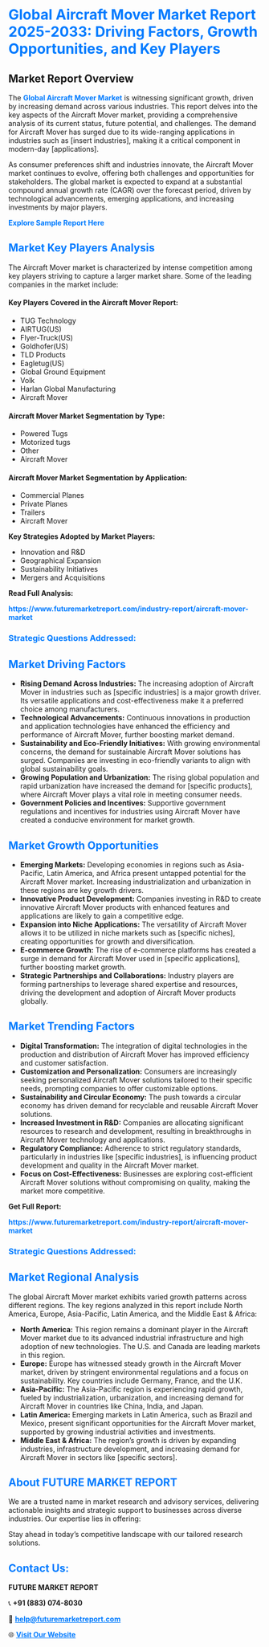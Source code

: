 <h1 style="color: #007BFF;">Global Aircraft Mover Market Report 2025-2033: Driving Factors, Growth Opportunities, and Key Players</h1>

<section id="overview">
<h2>Market Report Overview</h2>
<p>The <a href="https://www.futuremarketreport.com/industry-report/aircraft-mover-market" style="color: #007BFF; text-decoration: none;"><strong>Global Aircraft Mover Market</strong></a> is witnessing significant growth, driven by increasing demand across various industries. This report delves into the key aspects of the Aircraft Mover market, providing a comprehensive analysis of its current status, future potential, and challenges. The demand for Aircraft Mover has surged due to its wide-ranging applications in industries such as [insert industries], making it a critical component in modern-day [applications].</p>
<p>As consumer preferences shift and industries innovate, the Aircraft Mover market continues to evolve, offering both challenges and opportunities for stakeholders. The global market is expected to expand at a substantial compound annual growth rate (CAGR) over the forecast period, driven by technological advancements, emerging applications, and increasing investments by major players.</p>
</section>

<section id="overview">
<p><a href="https://www.futuremarketreport.com/request-sample/reportId=106586" style="color: #007BFF; text-decoration: none;"><strong>Explore Sample Report Here</strong></a></p>
</section>

<section id="key-players">
<h2 style="color: #007BFF;">Market Key Players Analysis</h2>
<p>The Aircraft Mover market is characterized by intense competition among key players striving to capture a larger market share. Some of the leading companies in the market include:</p>
<h4>Key Players Covered in the Aircraft Mover Report:</h4>
<ul><li>TUG Technology</li><li>AIRTUG(US)</li><li>Flyer-Truck(US)</li><li>Goldhofer(US)</li><li>TLD Products</li><li>Eagletug(US)</li><li>Global Ground Equipment</li><li>Volk</li><li>Harlan Global Manufacturing</li><li>Aircraft Mover</li></ul>
<h4>Aircraft Mover Market Segmentation by Type:</h4>
<ul><li>Powered Tugs</li><li>Motorized tugs</li><li>Other</li><li>Aircraft Mover</li></ul>

<h4>Aircraft Mover Market Segmentation by Application:</h4>
<ul><li>Commercial Planes</li><li>Private Planes</li><li>Trailers</li><li>Aircraft Mover</li></ul>
<p><strong>Key Strategies Adopted by Market Players:</strong></p>
<ul>
<li>Innovation and R&D</li>
<li>Geographical Expansion</li>
<li>Sustainability Initiatives</li>
<li>Mergers and Acquisitions</li>
</ul>
</section>

<section>
<p><strong>Read Full Analysis: </strong></p><a href="https://www.futuremarketreport.com/industry-report/aircraft-mover-market" style="color: #007BFF; text-decoration: none;"><strong>https://www.futuremarketreport.com/industry-report/aircraft-mover-market</strong></a>
<h3 style="color: #007BFF;">Strategic Questions Addressed:</h3>
</section>

<section id="driving-factors">
<h2 style="color: #007BFF;">Market Driving Factors</h2>
<ul>
<li><strong>Rising Demand Across Industries:</strong> The increasing adoption of Aircraft Mover in industries such as [specific industries] is a major growth driver. Its versatile applications and cost-effectiveness make it a preferred choice among manufacturers.</li>
<li><strong>Technological Advancements:</strong> Continuous innovations in production and application technologies have enhanced the efficiency and performance of Aircraft Mover, further boosting market demand.</li>
<li><strong>Sustainability and Eco-Friendly Initiatives:</strong> With growing environmental concerns, the demand for sustainable Aircraft Mover solutions has surged. Companies are investing in eco-friendly variants to align with global sustainability goals.</li>
<li><strong>Growing Population and Urbanization:</strong> The rising global population and rapid urbanization have increased the demand for [specific products], where Aircraft Mover plays a vital role in meeting consumer needs.</li>
<li><strong>Government Policies and Incentives:</strong> Supportive government regulations and incentives for industries using Aircraft Mover have created a conducive environment for market growth.</li>
</ul>
</section>

<section id="growth-opportunities">
<h2 style="color: #007BFF;">Market Growth Opportunities</h2>
<ul>
<li><strong>Emerging Markets:</strong> Developing economies in regions such as Asia-Pacific, Latin America, and Africa present untapped potential for the Aircraft Mover market. Increasing industrialization and urbanization in these regions are key growth drivers.</li>
<li><strong>Innovative Product Development:</strong> Companies investing in R&D to create innovative Aircraft Mover products with enhanced features and applications are likely to gain a competitive edge.</li>
<li><strong>Expansion into Niche Applications:</strong> The versatility of Aircraft Mover allows it to be utilized in niche markets such as [specific niches], creating opportunities for growth and diversification.</li>
<li><strong>E-commerce Growth:</strong> The rise of e-commerce platforms has created a surge in demand for Aircraft Mover used in [specific applications], further boosting market growth.</li>
<li><strong>Strategic Partnerships and Collaborations:</strong> Industry players are forming partnerships to leverage shared expertise and resources, driving the development and adoption of Aircraft Mover products globally.</li>
</ul>
</section>

<section id="trending-factors">
<h2 style="color: #007BFF;">Market Trending Factors</h2>
<ul>
<li><strong>Digital Transformation:</strong> The integration of digital technologies in the production and distribution of Aircraft Mover has improved efficiency and customer satisfaction.</li>
<li><strong>Customization and Personalization:</strong> Consumers are increasingly seeking personalized Aircraft Mover solutions tailored to their specific needs, prompting companies to offer customizable options.</li>
<li><strong>Sustainability and Circular Economy:</strong> The push towards a circular economy has driven demand for recyclable and reusable Aircraft Mover solutions.</li>
<li><strong>Increased Investment in R&D:</strong> Companies are allocating significant resources to research and development, resulting in breakthroughs in Aircraft Mover technology and applications.</li>
<li><strong>Regulatory Compliance:</strong> Adherence to strict regulatory standards, particularly in industries like [specific industries], is influencing product development and quality in the Aircraft Mover market.</li>
<li><strong>Focus on Cost-Effectiveness:</strong> Businesses are exploring cost-efficient Aircraft Mover solutions without compromising on quality, making the market more competitive.</li>
</ul>
</section>

<section>
<p><strong>Get Full Report: </strong></p><a href="https://www.futuremarketreport.com/industry-report/aircraft-mover-market" style="color: #007BFF; text-decoration: none;"><strong>https://www.futuremarketreport.com/industry-report/aircraft-mover-market</strong></a>
<h3 style="color: #007BFF;">Strategic Questions Addressed:</h3>
</section>


<section id="regional-analysis">
<h2 style="color: #007BFF;">Market Regional Analysis</h2>
<p>The global Aircraft Mover market exhibits varied growth patterns across different regions. The key regions analyzed in this report include North America, Europe, Asia-Pacific, Latin America, and the Middle East & Africa:</p>
<ul>
<li><strong>North America:</strong> This region remains a dominant player in the Aircraft Mover market due to its advanced industrial infrastructure and high adoption of new technologies. The U.S. and Canada are leading markets in this region.</li>
<li><strong>Europe:</strong> Europe has witnessed steady growth in the Aircraft Mover market, driven by stringent environmental regulations and a focus on sustainability. Key countries include Germany, France, and the U.K.</li>
<li><strong>Asia-Pacific:</strong> The Asia-Pacific region is experiencing rapid growth, fueled by industrialization, urbanization, and increasing demand for Aircraft Mover in countries like China, India, and Japan.</li>
<li><strong>Latin America:</strong> Emerging markets in Latin America, such as Brazil and Mexico, present significant opportunities for the Aircraft Mover market, supported by growing industrial activities and investments.</li>
<li><strong>Middle East & Africa:</strong> The region’s growth is driven by expanding industries, infrastructure development, and increasing demand for Aircraft Mover in sectors like [specific sectors].</li>
</ul>
</section>

<footer>
<h2 style="color: #007BFF;">About FUTURE MARKET REPORT</h2>
<p>We are a trusted name in market research and advisory services, delivering actionable insights and strategic support to businesses across diverse industries. Our expertise lies in offering:</p>

<p>Stay ahead in today’s competitive landscape with our tailored research solutions.</p>

<h2 style="color: #007BFF;">Contact Us:</h2>
<p><strong>FUTURE MARKET REPORT</strong></p>
<p>📞 <strong>+91 (883) 074-8030</strong></p>
<p>📧 <strong><a href="mailto:help@futuremarketreport.com" style="color: #007BFF;">help@futuremarketreport.com</a></strong></p>
<p>🌐 <strong><a href="https://www.futuremarketreport.com/" style="color: #007BFF;">Visit Our Website</a></strong></p>
</footer>